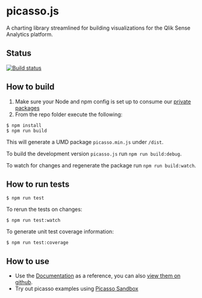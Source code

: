# picasso.js
A charting library streamlined for building visualizations for the Qlik Sense Analytics platform.

## Status

[![Build status](https://circleci.com/gh/qlik-trial/picasso.js.svg?style=shield&circle-token=b2d43b9cac73c7cad1637e2c2e435d7786b3ae8f)](https://circleci.com/gh/qlik-trial/picasso.js)

## How to build
1. Make sure your Node and npm config is set up to consume our [private packages](http://confluence.qliktech.com/display/CL/Node+environment)
2. From the repo folder execute the following:

```
$ npm install
$ npm run build
```

This will generate a UMD package `picasso.min.js` under `/dist`.

To build the development version `picasso.js` run `npm run build:debug`.

To watch for changes and regenerate the package run `npm run build:watch`.

## How to run tests

```
$ npm run test
```

To rerun the tests on changes:

```
$ npm run test:watch
```

To generate unit test coverage information:

```
$ npm run test:coverage
```

## How to use

* Use the [Documentation](http://rd-bge-picasso.rdlund.qliktech.com/picasso/master/docs/dist/) as a reference, you can also [view them on github](docs/dist/).
* Try out picasso examples using [Picasso Sandbox](http://rd-bge-picasso.rdlund.qliktech.com)
